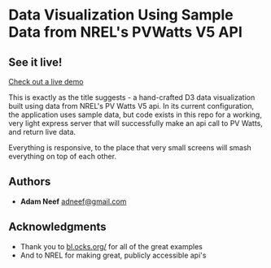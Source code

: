 # Data Visualization Using Sample Data from NREL's PVWatts V5 API

## See it live!

[Check out a live demo](http://adneef-pvwattsviz.surge.sh/)

This is exactly as the title suggests - a hand-crafted D3 data visualization built using data from NREL's PV Watts V5 api.  In its current configuration, the application uses sample data, but code exists in this repo for a working, very light express server that will successfully make an api call to PV Watts, and return live data.

Everything is responsive, to the place that very small screens will smash everything on top of each other.

## Authors

* **Adam Neef**
adneef@gmail.com

## Acknowledgments

* Thank you to [bl.ocks.org/](https://bl.ocks.org/) for all of the great examples
* And to NREL for making great, publicly accessible api's
